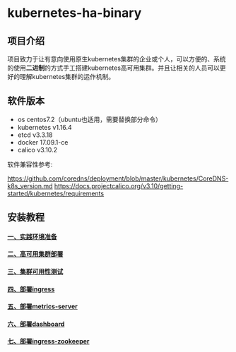 # kubernetes-ha-binary

## 项目介绍
项目致力于让有意向使用原生kubernetes集群的企业或个人，可以方便的、系统的使用**二进制**的方式手工搭建kubernetes高可用集群。并且让相关的人员可以更好的理解kubernetes集群的运作机制。

## 软件版本
- os centos7.2（ubuntu也适用，需要替换部分命令）
- kubernetes v1.16.4
- etcd v3.3.18
- docker 17.09.1-ce
- calico v3.10.2

软件兼容性参考:

https://github.com/coredns/deployment/blob/master/kubernetes/CoreDNS-k8s_version.md
https://docs.projectcalico.org/v3.10/getting-started/kubernetes/requirements

## 安装教程
#### [一、实践环境准备][1]
#### [二、高可用集群部署][2]
#### [三、集群可用性测试][3]
#### [四、部署ingress][4]
#### [五、部署metrics-server][5]
#### [六、部署dashboard][6]
#### [七、部署ingress-zookeeper][7]



[1]:https://github.com/Farmerddd/kubernetes-ha-binary/blob/master/docs/1-prepare.md
[2]:https://github.com/Farmerddd/kubernetes-ha-binary/blob/master/docs/2-ha-deploy.md
[3]:https://github.com/Farmerddd/kubernetes-ha-binary/blob/master/docs/3-test.md
[4]:https://github.com/Farmerddd/kubernetes-ha-binary/blob/master/docs/4-ingress-nginx.md
[5]:https://github.com/Farmerddd/kubernetes-ha-binary/blob/master/docs/5-metrics-server.md
[6]:https://github.com/Farmerddd/kubernetes-ha-binary/blob/master/docs/6-dashboard.md
[7]:https://github.com/Farmerddd/kubernetes-ha-binary/blob/master/docs/7-ingress-zookeeper.md
